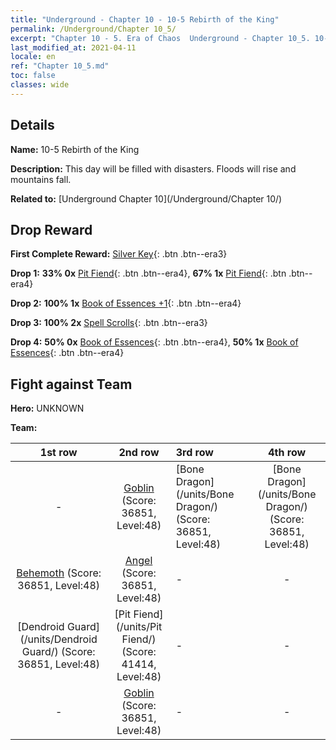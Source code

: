 ```yaml
---
title: "Underground - Chapter 10 - 10-5 Rebirth of the King"
permalink: /Underground/Chapter 10_5/
excerpt: "Chapter 10 - 5. Era of Chaos  Underground - Chapter 10_5. 10-5 Rebirth of the King"
last_modified_at: 2021-04-11
locale: en
ref: "Chapter 10_5.md"
toc: false
classes: wide
---
```


## Details

 **Name:** 10-5 Rebirth of the King

 **Description:** This day will be filled with disasters. Floods will rise and mountains fall.

 **Related to:** [Underground Chapter 10](/Underground/Chapter 10/)

## Drop Reward

 **First Complete Reward:** [Silver Key](/Items/con_693/){: .btn .btn--era3}

 **Drop 1:** **33% 0x** [Pit Fiend](/Items/unt_230/){: .btn .btn--era4}, **67% 1x** [Pit Fiend](/Items/unt_230/){: .btn .btn--era4}

 **Drop 2:** **100% 1x** [Book of Essences +1](/Items/mat_46/){: .btn .btn--era4}

 **Drop 3:** **100% 2x** [Spell Scrolls](/Items/con_694/){: .btn .btn--era3}

 **Drop 4:** **50% 0x** [Book of Essences](/Items/mat_39/){: .btn .btn--era4}, **50% 1x** [Book of Essences](/Items/mat_39/){: .btn .btn--era4}


## Fight against Team
 **Hero:** UNKNOWN

 **Team:**


  | 1st row | 2nd row | 3rd row | 4th row |
  |:----:|:----:|:----|:----:|
  | - | [Goblin](/units/Goblin/) (Score: 36851, Level:48)  | [Bone Dragon](/units/Bone Dragon/) (Score: 36851, Level:48)  | [Bone Dragon](/units/Bone Dragon/) (Score: 36851, Level:48)  |
  | [Behemoth](/units/Behemoth/) (Score: 36851, Level:48)  | [Angel](/units/Angel/) (Score: 36851, Level:48)  | - | - |
  | [Dendroid Guard](/units/Dendroid Guard/) (Score: 36851, Level:48)  | [Pit Fiend](/units/Pit Fiend/) (Score: 41414, Level:48)  | - | - |
  | - | [Goblin](/units/Goblin/) (Score: 36851, Level:48)  | - | - |


